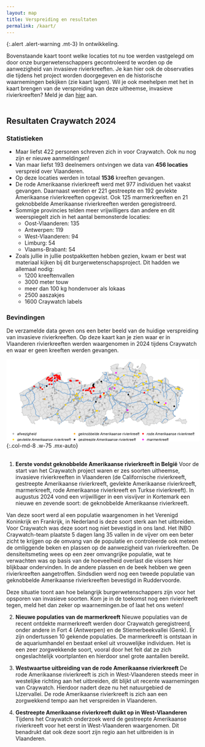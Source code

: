 ```yaml
---
layout: map
title: Verspreiding en resultaten
permalink: /kaart/
---
```


{:.alert .alert-warning .mt-3} 
In ontwikkeling.

Bovenstaande kaart toont welke locaties tot nu toe werden vastgelegd om door onze burgerwetenschappers gecontroleerd te worden op de aanwezigheid van invasieve rivierkreeften. Je kan hier ook de observaties die tijdens het project worden doorgegeven en de historische waarnemingen bekijken (zie kaart lagen). Wil je ook meehelpen met het in kaart brengen van de verspreiding van deze uitheemse, invasieve rivierkreeften? Meld je dan [hier](/aanmelden/) aan.
<br><br>

## Resultaten Craywatch 2024

### Statistieken
- Maar liefst 422 personen schreven zich in voor Craywatch. Ook nu nog zijn er nieuwe aanmeldingen! 
- Van maar liefst 193 deelnemers ontvingen we data van **456 locaties** verspreid over Vlaanderen.
- Op deze locaties werden in totaal **1536** kreeften gevangen.
- De rode Amerikaanse rivierkreeft werd met 977 individuen het vaakst gevangen. Daarnaast werden er 221 gestreepte en 192 gevlekte Amerikaanse rivierkreeften opgevist. Ook 125 marmerkreeften en 21 geknobbelde Amerikaanse rivierkreeften werden geregistreerd.
- Sommige provincies telden meer vrijwilligers dan andere en dit weerspiegelt zich in het aantal bemonsterde locaties:
	- Oost-Vlaanderen: 135
	- Antwerpen: 119
	- West-Vlaanderen: 94
	- Limburg: 54
	- Vlaams-Brabant: 54
- Zoals jullie in jullie postpakketten hebben gezien, kwam er best wat materiaal kijken bij dit burgerwetenschapsproject. Dit hadden we allemaal nodig:
	- 1200 kreeftenvallen
	- 3000 meter touw
	- meer dan 100 kg hondenvoer als lokaas
	- 2500 aaszakjes
	- 1600 Craywatch labels

### Bevindingen
De verzamelde data geven ons een beter beeld van de huidige verspreiding van invasieve rivierkreeften. Op deze kaart kan je zien waar er in Vlaanderen rivierkreeften werden waargenomen in 2024 tijdens Craywatch en waar er geen kreeften werden gevangen.

 ![image](/assets/images/kaart_resultaten.png){:.col-md-8 .w-75 .mx-auto}
<br><br>

1. **Eerste vondst geknobbelde Amerikaanse rivierkreeft in België**
Voor de start van het Craywatch project waren er zes soorten uitheemse, invasieve rivierkreeften in Vlaanderen (de Californische rivierkreeft, gestreepte Amerikaanse rivierkreeft, gevlekte Amerikaanse rivierkreeft, marmerkreeft, rode Amerikaanse rivierkreeft en Turkse rivierkreeft). In augustus 2024 vond een vrijwilliger in een visvijver in Kortemark een nieuwe en zevende soort: de geknobbelde Amerikaanse rivierkreeft. 

Van deze soort werd al een populatie waargenomen in het Verenigd Koninkrijk en Frankrijk, in Nederland is deze soort sterk aan het uitbreiden. Voor Craywatch was deze soort nog niet bevestigd in ons land. Het INBO Craywatch-team plaatste 5 dagen lang 35 vallen in de vijver om een beter zicht te krijgen op de omvang van de populatie en controleerde ook meteen de omliggende beken en plassen op de aanwezigheid van rivierkreeften. De densiteitsmeting wees op een zeer omvangrijke populatie, wat te verwachten was op basis van de hoeveelheid overlast die vissers hier blijkbaar ondervinden. In de andere plassen en de beek hebben we geen rivierkreeften aangetroffen. Sindsdien werd nog een tweede populatie van geknobbelde Amerikaanse rivierkreeften bevestigd in Ruddervoorde.

Deze situatie toont aan hoe belangrijk burgerwetenschappers zijn voor het opsporen van invasieve soorten. Kom je in de toekomst nog een rivierkreeft tegen, meld het dan zeker op waarnemingen.be of laat het ons weten!

2. **Nieuwe populaties van de marmerkreeft**
Nieuwe populaties van de recent ontdekte marmerkreeft werden door Craywatch geregistreerd, onder andere in Fort 4 (Antwerpen) en de Stiemerbeekvallei (Genk). Er zijn ondertussen 10 gekende populaties. De marmerkreeft is ontstaan in de aquariumhandel en bestaat enkel uit vrouwelijke individuen. Het is een zeer zorgwekkende soort, vooral door het feit dat ze zich ongeslachtelijk voortplanten en hierdoor snel grote aantallen bereikt. 

3. **Westwaartse uitbreiding van de rode Amerikaanse rivierkreeft**
De rode Amerikaanse rivierkreeft is zich in West-Vlaanderen steeds meer in westelijke richting aan het uitbreiden, dit blijkt uit recente waarnemingen van Craywatch. Hierdoor nadert deze nu het natuurgebied de IJzervallei. De rode Amerikaanse rivierkreeft is zich aan een zorgwekkend tempo aan het verspreiden in Vlaanderen.

4. **Gestreepte Amerikaanse rivierkreeft duikt op in West-Vlaanderen**
Tijdens het Craywatch onderzoek werd de gestreepte Amerikaanse rivierkreeft voor het eerst in West-Vlaanderen waargenomen. Dit benadrukt dat ook deze soort zijn regio aan het uitbreiden is in Vlaanderen.

